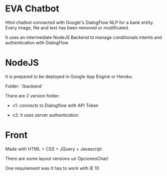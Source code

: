# EVA Chatbot

Html chatbot connected with Google's DialogFlow NLP for a bank entity. Every image, file and text has been removed or modificated.

It uses an intermediate NodeJS Backend to manage conditionals intents and authentication with DialogFlow

# NodeJS

It is prepared to be deployed in Google App Engine or Heroku.

Folder: '/backend'

There are 2 version folder:

- v1: connects to Dialogflow with API Token

- v2: it uses server authentication

# Front

Made with HTML + CSS + JQuery + Javascript

There are some layout versions un OpcionesChat/

One requirement was It has to work with IE 10